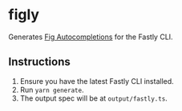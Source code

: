 # figly

Generates [Fig Autocompletions](https://github.com/withfig/autocomplete) for the Fastly CLI.

## Instructions

1. Ensure you have the latest Fastly CLI installed.
2. Run `yarn generate`.
3. The output spec will be at `output/fastly.ts`.
